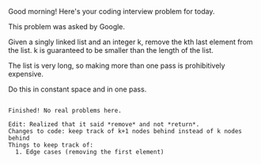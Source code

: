 Good morning! Here's your coding interview problem for today.

This problem was asked by Google.

Given a singly linked list and an integer k, remove the kth last element from the list. k is guaranteed to be smaller than the length of the list.

The list is very long, so making more than one pass is prohibitively expensive.

Do this in constant space and in one pass.


~~~~~~~~~~~~~~~~~~~~~~~~~~~~~~~~~~~~~~~~~~~~~~~~

Finished! No real problems here.

Edit: Realized that it said *remove* and not *return*.
Changes to code: keep track of k+1 nodes behind instead of k nodes behind
Things to keep track of:
  1. Edge cases (removing the first element)
